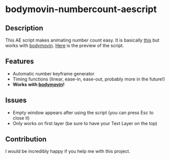 # bodymovin-numbercount-aescript

## Description
This AE script makes animating number count easy. It is basically [this](https://www.youtube.com/watch?v=baGCfPyVc4Q) but works with [bodymovin](https://github.com/bodymovin/bodymovin). [Here](https://www.youtube.com/watch?v=C6D-9gvS7_w) is the preview of the script.

## Features

- Automatic number keyframe generator
- Timing functions (linear, ease-in, ease-out, probably more in the future!)
- **Works with [bodymovin](https://github.com/bodymovin/bodymovin)!**

## Issues

- Empty window appears after using the script (you can press Esc to close it)
- Only works on first layer (be sure to have your Text Layer on the top)

## Contribution
I would be incredibly happy if you help me with this project.
